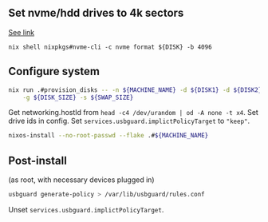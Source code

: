## Set nvme/hdd drives to 4k sectors

[See link](https://wiki.archlinux.org/title/Advanced_Format)

`nix shell nixpkgs#nvme-cli -c nvme format ${DISK} -b 4096`

## Configure system

```sh
nix run .#provision_disks -- -n ${MACHINE_NAME} -d ${DISK1} -d ${DISK2} \
    -g ${DISK_SIZE} -s ${SWAP_SIZE}
```

Get networking.hostId from `head -c4 /dev/urandom | od -A none -t x4`.
Set drive ids in config.
Set `services.usbguard.implictPolicyTarget` to `"keep"`.

```sh
nixos-install --no-root-passwd --flake .#${MACHINE_NAME}
```

## Post-install

(as root, with necessary devices plugged in)
```sh
usbguard generate-policy > /var/lib/usbguard/rules.conf
```

Unset `services.usbguard.implictPolicyTarget`.
